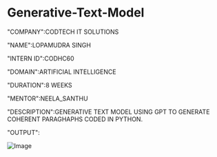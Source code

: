 # Generative-Text-Model

"COMPANY":CODTECH IT SOLUTIONS

"NAME":LOPAMUDRA SINGH

"INTERN ID":CODHC60

"DOMAIN":ARTIFICIAL INTELLIGENCE

"DURATION":8 WEEKS

"MENTOR":NEELA_SANTHU

"DESCRIPTION":GENERATIVE TEXT MODEL USING GPT TO GENERATE COHERENT PARAGHAPHS CODED IN PYTHON.

"OUTPUT":

![Image](https://github.com/user-attachments/assets/73a83513-ca01-49e1-ac93-2e941995e2eb)
